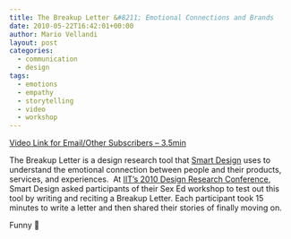 ```yaml
---
title: The Breakup Letter &#8211; Emotional Connections and Brands
date: 2010-05-22T16:42:01+00:00
author: Mario Vellandi
layout: post
categories:
  - communication
  - design
tags:
  - emotions
  - empathy
  - storytelling
  - video
  - workshop
---
```

[Video Link for Email/Other Subscribers &#8211; 3.5min](http://vimeo.com/11854531)

The Breakup Letter is a design research tool that [Smart Design](http://www.smartdesignworldwide.com/) uses to understand the emotional connection between people and their products, services, and experiences.  At [IIT&#8217;s 2010 Design Research Conference](http://www.designresearchconference.org/), Smart Design asked participants of their Sex Ed workshop to test out this tool by writing and reciting a Breakup Letter. Each participant took 15 minutes to write a letter and then shared their stories of finally moving on.

Funny 🙂
